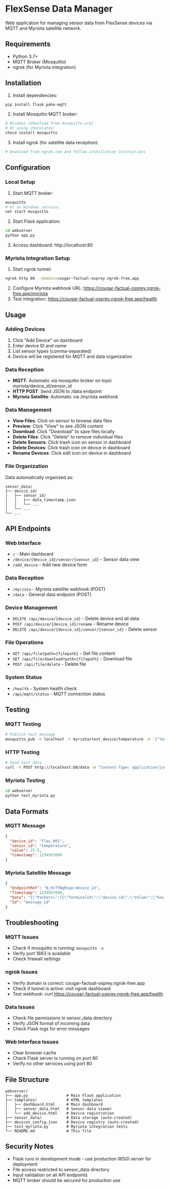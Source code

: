 # FlexSense Data Manager

Web application for managing sensor data from FlexSense devices via MQTT and Myriota satellite network.

## Requirements

- Python 3.7+
- MQTT Broker (Mosquitto)
- ngrok (for Myriota integration)

## Installation

1. Install dependencies:

```bash
pip install flask paho-mqtt
```

2. Install Mosquitto MQTT broker:

```bash
# Windows (download from mosquitto.org)
# Or using chocolatey:
choco install mosquitto
```

3. Install ngrok (for satellite data reception):

```bash
# Download from ngrok.com and follow installation instructions
```

## Configuration

### Local Setup

1. Start MQTT broker:

```bash
mosquitto
# Or on Windows service:
net start mosquitto
```

2. Start Flask application:

```bash
cd webserver
python app.py
```

3. Access dashboard: http://localhost:80

### Myriota Integration Setup

1. Start ngrok tunnel:

```bash
ngrok http 80 --domain=cougar-factual-osprey.ngrok-free.app
```

2. Configure Myriota webhook URL: https://cougar-factual-osprey.ngrok-free.app/myriota
3. Test integration: https://cougar-factual-osprey.ngrok-free.app/health

## Usage

### Adding Devices

1. Click "Add Device" on dashboard
2. Enter device ID and name
3. List sensor types (comma-separated)
4. Device will be registered for MQTT and data organization

### Data Reception

- **MQTT**: Automatic via mosquitto broker on topic myriota/device_id/sensor_id
- **HTTP POST**: Send JSON to /data endpoint
- **Myriota Satellite**: Automatic via /myriota webhook

### Data Management

- **View Files**: Click on sensor to browse data files
- **Preview**: Click "View" to see JSON content
- **Download**: Click "Download" to save files locally
- **Delete Files**: Click "Delete" to remove individual files
- **Delete Sensors**: Click trash icon on sensor in dashboard
- **Delete Devices**: Click trash icon on device in dashboard
- **Rename Devices**: Click edit icon on device in dashboard

### File Organization

Data automatically organized as:

```
sensor_data/
├── device_id/
│   ├── sensor_id/
│   │   ├── data_timestamp.json
│   │   └── ...
│   └── ...
└── ...
```

## API Endpoints

### Web Interface

- `/` - Main dashboard
- `/device/{device_id}/sensor/{sensor_id}` - Sensor data view
- `/add_device` - Add new device form

### Data Reception

- `/myriota` - Myriota satellite webhook (POST)
- `/data` - General data endpoint (POST)

### Device Management

- `DELETE /api/device/{device_id}` - Delete device and all data
- `POST /api/device/{device_id}/rename` - Rename device
- `DELETE /api/device/{device_id}/sensor/{sensor_id}` - Delete sensor

### File Operations

- `GET /api/file?path={filepath}` - Get file content
- `GET /api/file/download?path={filepath}` - Download file
- `POST /api/file/delete` - Delete file

### System Status

- `/health` - System health check
- `/api/mqtt/status` - MQTT connection status

## Testing

### MQTT Testing

```bash
# Publish test message
mosquitto_pub -h localhost -t myriota/test_device/temperature -m '{"temperature":25.5,"timestamp":1234567890}'
```

### HTTP Testing

```bash
# Send test data
curl -X POST http://localhost:80/data -H "Content-Type: application/json" -d '{"device_id":"test","sensor_id":"temp","value":25.5}'
```

### Myriota Testing

```bash
cd webserver
python test_myriota.py
```

## Data Formats

### MQTT Message

```json
{
  "device_id": "flex_001",
  "sensor_id": "temperature",
  "value": 25.5,
  "timestamp": 1234567890
}
```

### Myriota Satellite Message

```json
{
  "EndpointRef": "N_HlfTNgRsqe:device_id",
  "Timestamp": 1234567890,
  "Data": "{\"Packets\":[{\"TerminalId\":\"device_id\",\"Value\":\"hex_data\"}]}",
  "Id": "message_id"
}
```

## Troubleshooting

### MQTT Issues

- Check if mosquitto is running: `mosquitto -v`
- Verify port 1883 is available
- Check firewall settings

### ngrok Issues

- Verify domain is correct: cougar-factual-osprey.ngrok-free.app
- Check if tunnel is active: visit ngrok dashboard
- Test webhook: curl https://cougar-factual-osprey.ngrok-free.app/health

### Data Issues

- Check file permissions in sensor_data directory
- Verify JSON format of incoming data
- Check Flask logs for error messages

### Web Interface Issues

- Clear browser cache
- Check Flask server is running on port 80
- Verify no other services using port 80

## File Structure

```
webserver/
├── app.py                 # Main Flask application
├── templates/             # HTML templates
│   ├── dashboard.html     # Main dashboard
│   ├── sensor_data.html   # Sensor data viewer
│   └── add_device.html    # Device registration
├── sensor_data/           # Data storage (auto-created)
├── devices_config.json    # Device registry (auto-created)
├── test_myriota.py        # Myriota integration tests
└── README.md              # This file
```

## Security Notes

- Flask runs in development mode - use production WSGI server for deployment
- File access restricted to sensor_data directory
- Input validation on all API endpoints
- MQTT broker should be secured for production use
